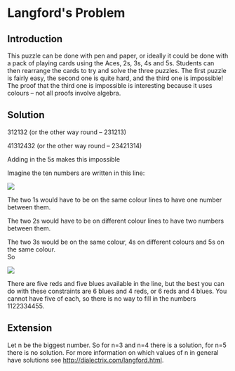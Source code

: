 # Langford's Problem

## Introduction

This puzzle can be done with pen and paper, or ideally it could be done with a pack of playing cards using the Aces, 2s, 3s, 4s and 5s. Students can then rearrange the cards to try and solve the three puzzles. The first puzzle is fairly easy, the second one is quite hard, and the third one is impossible! The proof that the third one is impossible is interesting because it uses colours – not all proofs involve algebra.

## Solution

312132  (or the other way round – 231213)  

41312432 (or the other way round – 23421314)  

Adding in the 5s makes this impossible   

Imagine the ten numbers are written in this line:

![](../../images/langford's-problem-1.png)  

The two 1s would have to be on the same colour lines to have one number between them.   

The two 2s would have to be on different colour lines to have two numbers between them.  

The two 3s would be on the same colour, 4s on different colours and 5s on the same colour.  
So

![](../../images/langford's-problem-2.png)  

There are five reds and five blues available in the line, but the best you can do with these constraints are 6 blues and 4 reds, or 6 reds and 4 blues. You cannot have five of each, so there is no way to fill in the numbers 1122334455.

## Extension

Let n be the biggest number. So for n=3 and n=4 there is a solution, for n=5 there is no solution. For more information on which values of n in general have solutions see http://dialectrix.com/langford.html.